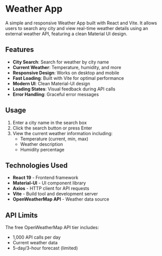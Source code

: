 # Weather App

A simple and responsive Weather App built with React and Vite. It allows users to search any city and view real-time weather details using an external weather API, featuring a clean Material UI design.

## Features

- **City Search**: Search for weather by city name
- **Current Weather**: Temperature, humidity, and more
- **Responsive Design**: Works on desktop and mobile
- **Fast Loading**: Built with Vite for optimal performance
- **Modern UI**: Clean Material-UI design
- **Loading States**: Visual feedback during API calls
- **Error Handling**: Graceful error messages


## Usage

1. Enter a city name in the search box
2. Click the search button or press Enter
3. View the current weather information including:
   - Temperature (current, min, max)
   - Weather description
   - Humidity percentage

## Technologies Used

- **React 19** - Frontend framework
- **Material-UI** - UI component library
- **Axios** - HTTP client for API requests
- **Vite** - Build tool and development server
- **OpenWeatherMap API** - Weather data source

## API Limits

The free OpenWeatherMap API tier includes:
- 1,000 API calls per day
- Current weather data
- 5-day/3-hour forecast (limited)



